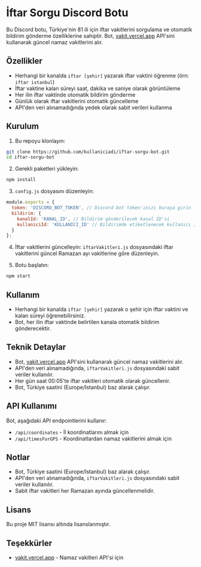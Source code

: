 # İftar Sorgu Discord Botu

Bu Discord botu, Türkiye'nin 81 ili için iftar vakitlerini sorgulama ve otomatik bildirim gönderme özelliklerine sahiptir. Bot, [vakit.vercel.app](https://vakit.vercel.app/) API'sini kullanarak güncel namaz vakitlerini alır.

## Özellikler

- Herhangi bir kanalda `iftar [şehir]` yazarak iftar vaktini öğrenme (örn: `iftar istanbul`)
- İftar vaktine kalan süreyi saat, dakika ve saniye olarak görüntüleme
- Her ilin iftar vaktinde otomatik bildirim gönderme
- Günlük olarak iftar vakitlerini otomatik güncelleme
- API'den veri alınamadığında yedek olarak sabit verileri kullanma

## Kurulum

1. Bu repoyu klonlayın:
```bash
git clone https://github.com/kullaniciadi/iftar-sorgu-bot.git
cd iftar-sorgu-bot
```

2. Gerekli paketleri yükleyin:
```bash
npm install
```

3. `config.js` dosyasını düzenleyin:
```javascript
module.exports = {
  token: 'DISCORD_BOT_TOKEN', // Discord bot token'ınızı buraya girin
  bildirim: {
    kanalId: 'KANAL_ID', // Bildirim gönderilecek kanal ID'si
    kullaniciId: 'KULLANICI_ID' // Bildirimde etiketlenecek kullanıcı ID'si
  }
};
```

4. İftar vakitlerini güncelleyin:
`iftarVakitleri.js` dosyasındaki iftar vakitlerini güncel Ramazan ayı vakitlerine göre düzenleyin.

5. Botu başlatın:
```bash
npm start
```

## Kullanım

- Herhangi bir kanalda `iftar [şehir]` yazarak o şehir için iftar vaktini ve kalan süreyi öğrenebilirsiniz.
- Bot, her ilin iftar vaktinde belirtilen kanala otomatik bildirim gönderecektir.

## Teknik Detaylar

- Bot, [vakit.vercel.app](https://vakit.vercel.app/) API'sini kullanarak güncel namaz vakitlerini alır.
- API'den veri alınamadığında, `iftarVakitleri.js` dosyasındaki sabit veriler kullanılır.
- Her gün saat 00:05'te iftar vakitleri otomatik olarak güncellenir.
- Bot, Türkiye saatini (Europe/Istanbul) baz alarak çalışır.

## API Kullanımı

Bot, aşağıdaki API endpointlerini kullanır:

- `/api/coordinates` - İl koordinatlarını almak için
- `/api/timesForGPS` - Koordinatlardan namaz vakitlerini almak için

## Notlar

- Bot, Türkiye saatini (Europe/Istanbul) baz alarak çalışır.
- API'den veri alınamadığında, `iftarVakitleri.js` dosyasındaki sabit veriler kullanılır.
- Sabit iftar vakitleri her Ramazan ayında güncellenmelidir.

## Lisans

Bu proje MIT lisansı altında lisanslanmıştır.

## Teşekkürler

- [vakit.vercel.app](https://vakit.vercel.app/) - Namaz vakitleri API'si için 